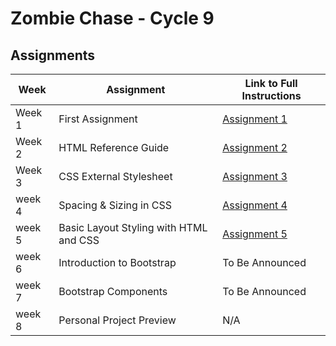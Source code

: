 # Zombie Chase - Cycle 9

## Assignments

| Week | Assignment | Link to Full Instructions |
| --- | --- | --- |
| Week 1 | First Assignment |  [Assignment 1](./blob/master/Zombie-Chase-Assignments/week-1.md) |
| Week 2 | HTML Reference Guide |  [Assignment 2](./blob/master/Zombie-Chase-Assignments/week-2.md) |
| Week 3 | CSS External Stylesheet |  [Assignment 3](./blob/master/Zombie-Chase-Assignments/week-3.md)  |
| week 4 | Spacing & Sizing in CSS | [Assignment 4](./blob/master/Zombie-Chase-Assignments/week-4.md) |
| week 5 | Basic Layout Styling with HTML and CSS | [Assignment 5](./blob/master/Zombie-Chase-Assignments/week-5.md) |
| week 6 | Introduction to Bootstrap | To Be Announced |
| week 7 | Bootstrap Components | To Be Announced |
| week 8 | Personal Project Preview | N/A |


